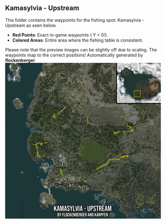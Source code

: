## Kamasylvia - Upstream
This folder contains the waypoints for the fishing spot: Kamasylvia - Upstream as seen below.

- **Red Points**: Exact in-game waypoints ( Y = 0!).
- **Colored Areas**: Entire area where the fishing table is consistent.

Please note that the preview images can be slightly off due to scaling. The waypoints map to the correct positions!
Automatically generated by **flockenberger**
![preview_Kamasylvia - Upstream](./Preview.webp)